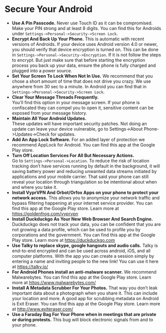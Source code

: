 # Secure Your Android

* **Use A Pin Passcode.** 
Never use Touch ID as it can be compromised. Make your PIN strong and at least 8 digits. You can find this for Androids under `Settings->Personal->Security->Screen Lock`.
* **Encrypt And Back Up Your Phone.** 
This is automatic with recent versions of Androids. If your device uses Android version 4.0 or newer, you should verify that device encryption is turned on. This can be done in `Settings->Personal->Security->Encryption`. If it is not follow the steps to encrypt. But just make sure that before starting the encryption process you back up your data, ensure the phone is fully charged and plugged into a power source.
* **Set Your Screen To Lock When Not In Use.** 
We recommend that you chose a short amount of time that does not drive you crazy. We use anywhere from 30 sec to a minute. In Android you can find that in `Settings->Personal->Security->Screen Lock`.
* **Clear Your Message Threads Frequently.**  
You’ll find this option in your message screen.  If your phone is confiscated they can compel you to open it, sensitive content can be exposed from your message history.
* **Maintain All Your Android Updates.**  
These updates will have important security patches.  Not doing an update can leave your device vulnerable, go to Settings->About Phone->Updates->Check for updates.
* **Add An App Lock Software.** 
For an added layer of protection we recommend AppLock for Android. You can find this app at the Google Play store.
* **Turn Off Location Services For All But Necessary Actions.**  
Go to `Settings->Personal->Location`. To reduce the risk of location tracking don’t have services running by default in the background, it will saving battery power and reducing unwanted data streams initiated by applications and your mobile carrier. That said your phone can still reveal your location through triangulation so be intentional about when and where you take it.
* **Install VyprVPN And Orbot/Orfox Apps on your phone to protect your network access.** 
This allows you to anonymize your network traffic and bypass filtering happening at your internet service provider. You can find this app at the Google Play store. Learn more at https://goldenfrog.com/vyprvpn
* **Install Duckduckgo As Your New Web Browser And Search Engine.**  
Duckduckgo does not track your data, you can be confident that you are not growing a data profile, which can be used to profile you by corporations and the government. You can find this app at the Google Play store. Learn more at https://duckduckgo.com
* **Use Talky to replace skype, google hangouts and audio calls.** Talky is end-to-end encrypted and can be used across android, iOS, and all computer platforms. With the app you can create a session simply by entering a name and inviting people to the new link! You can use it here at https://talky.io/
* **For Android Phones install an anti-malware scanner.**  We recommend Malwarebytes. You can find this app at the Google Play store. Learn more at https://www.malwarebytes.com/
* **Install A Metadata Scrubber For Your Photos.** That way you don’t leak important data about a photograph when you share it. This can include your location and more. A good app for scrubbing metadata on Android is Exit Eraser. You can find this app at the Google Play store. Learn more at http://www.exiteraser.com/
* **Use a Faraday Bag For Your Phone when in meetings that are private or during protests.** This bug will block electronic signals from and to your phone.


